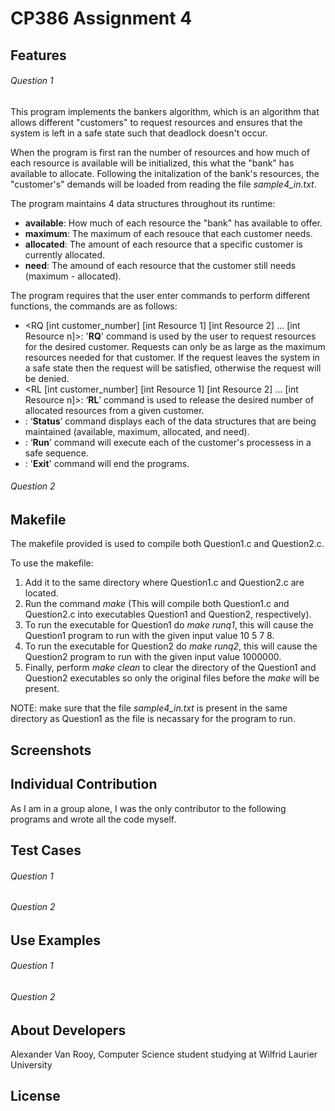 # CP386 Assignment 4

## Features
###### Question 1
This program implements the bankers algorithm, which is an algorithm that allows different "customers" to request resources and ensures that the system is left in a safe state such that deadlock doesn't occur. 

When the program is first ran the number of resources and how much of each resource is available will be initialized, this what the "bank" has available to allocate. Following the initalization of the bank's resources, the "customer's" demands will be loaded from reading the file _sample4_in.txt_. 

The program maintains 4 data structures throughout its runtime:
- **available**: How much of each resource the "bank" has available to offer.
- **maximum**: The maximum of each resouce that each customer needs.
- **allocated**: The amount of each resource that a specific customer is currently allocated.
- **need**: The amound of each resource that the customer still needs (maximum - allocated).

The program requires that the user enter commands to perform different functions, the commands are as follows:
- <RQ [int customer_number] [int Resource 1] [int Resource 2] ... [int Resource n]>: '**RQ**' command is used by the user to request resources for the desired customer. Requests can only be as large as the maximum resources needed for that customer. If the request leaves the system in a safe state then the request will be satisfied, otherwise the request will be denied.
- <RL [int customer_number] [int Resource 1] [int Resource 2] ... [int Resource n]>: ‘**RL**’ command is used to release the desired number of allocated resources from a given customer.
- <Status>: ‘**Status**’ command displays each of the data structures that are being maintained (available, maximum, allocated, and need).
- <Run>: ‘**Run**’ command will execute each of the customer's processess in a safe sequence. 
- <Exit>: '**Exit**' command will end the programs.

###### Question 2

## Makefile
The makefile provided is used to compile both Question1.c and Question2.c.

To use the makefile: 
1. Add it to the same directory where Question1.c and Question2.c are located.
2. Run the command _make_ (This will compile both Question1.c and Question2.c into executables Question1 and Question2, respectively).
3. To run the executable for Question1 do _make runq1_, this will cause the Question1 program to run with the given input value 10 5 7 8.
4. To run the executable for Question2 do _make runq2_, this will cause the Question2 program to run with the given input value 1000000.
5. Finally, perform _make clean_ to clear the directory of the Question1 and Question2 executables so only the original files before the _make_ will be present.

NOTE: make sure that the file _sample4_in.txt_ is present in the same directory as Question1 as the file is necassary for the program to run.

## Screenshots

## Individual Contribution
As I am in a group alone, I was the only contributor to the following programs and wrote all the code myself.

## Test Cases
###### Question 1
###### Question 2

## Use Examples
###### Question 1
###### Question 2

## About Developers
Alexander Van Rooy, Computer Science student studying at Wilfrid Laurier University

## License
